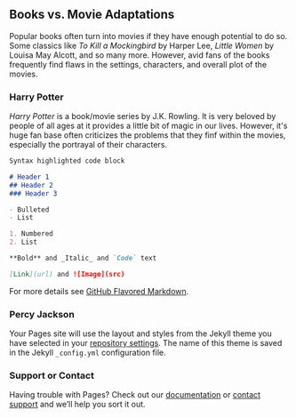 ## Books vs. Movie Adaptations

Popular books often turn into movies if they have enough potential to do so. Some classics like _To Kill a Mockingbird_ by Harper Lee, _Little Women_ by Louisa May Alcott, and so many more. However, avid fans of the books frequently find flaws in the settings, characters, and overall plot of the movies. 



### Harry Potter

_Harry Potter_ is a book/movie series by J.K. Rowling. It is very beloved by people of all ages at it provides a little bit of magic in our lives. However, it's huge fan base often criticizes the problems that they finf within the movies, especially the portrayal of their characters. 

```markdown
Syntax highlighted code block

# Header 1
## Header 2
### Header 3

- Bulleted
- List

1. Numbered
2. List

**Bold** and _Italic_ and `Code` text

[Link](url) and ![Image](src)
```

For more details see [GitHub Flavored Markdown](https://guides.github.com/features/mastering-markdown/).

### Percy Jackson

Your Pages site will use the layout and styles from the Jekyll theme you have selected in your [repository settings](https://github.com/hannahalmero/MyWebsite/settings/pages). The name of this theme is saved in the Jekyll `_config.yml` configuration file.

### Support or Contact

Having trouble with Pages? Check out our [documentation](https://docs.github.com/categories/github-pages-basics/) or [contact support](https://support.github.com/contact) and we’ll help you sort it out.
